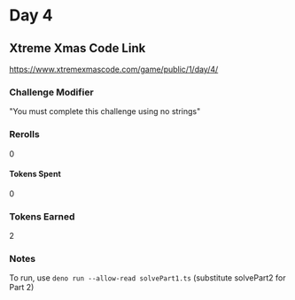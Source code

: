# Day 4

## Xtreme Xmas Code Link

https://www.xtremexmascode.com/game/public/1/day/4/

### Challenge Modifier

"You must complete this challenge using no strings"

### Rerolls

0

#### Tokens Spent

0

### Tokens Earned

2

### Notes

To run, use `deno run --allow-read solvePart1.ts` (substitute solvePart2 for Part 2)
